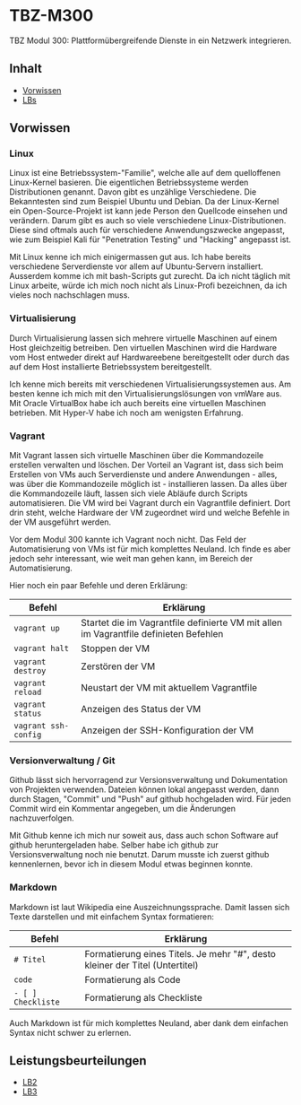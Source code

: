 # TBZ-M300
TBZ Modul 300: Plattformübergreifende Dienste in ein Netzwerk integrieren.


## Inhalt
* [Vorwissen](##Vorwissen)
* [LBs](##Leistungsbeurteilungen)


## Vorwissen

### Linux
Linux ist eine Betriebssystem-"Familie", welche alle auf dem quelloffenen Linux-Kernel basieren. Die eigentlichen Betriebssysteme werden Distributionen genannt. Davon gibt es unzählige Verschiedene. Die Bekanntesten sind zum Beispiel Ubuntu und Debian. Da der Linux-Kernel ein Open-Source-Projekt ist kann jede Person den Quellcode einsehen und verändern. Darum gibt es auch so viele verschiedene Linux-Distributionen. Diese sind oftmals auch für verschiedene Anwendungszwecke angepasst, wie zum Beispiel Kali für "Penetration Testing" und "Hacking" angepasst ist.
  
Mit Linux kenne ich mich einigermassen gut aus. Ich habe bereits verschiedene Serverdienste vor allem auf Ubuntu-Servern installiert. Ausserdem komme ich mit bash-Scripts gut zurecht. Da ich nicht täglich mit Linux arbeite, würde ich mich noch nicht als Linux-Profi bezeichnen, da ich vieles noch nachschlagen muss.

### Virtualisierung
Durch Virtualisierung lassen sich mehrere virtuelle Maschinen auf einem Host gleichzeitig betreiben. Den virtuellen Maschinen wird die Hardware vom Host entweder direkt auf Hardwareebene bereitgestellt oder durch das auf dem Host installierte Betriebssystem bereitgestellt.
  
Ich kenne mich bereits mit verschiedenen Virtualisierungssystemen aus. Am besten kenne ich mich mit den Virtualisierungslösungen von vmWare aus. Mit Oracle VirtualBox habe ich auch bereits eine virtuellen Maschinen betrieben. Mit Hyper-V habe ich noch am wenigsten Erfahrung.

### Vagrant
Mit Vagrant lassen sich virtuelle Maschinen über die Kommandozeile erstellen verwalten und löschen. Der Vorteil an Vagrant ist, dass sich beim Erstellen von VMs auch Serverdienste und andere Anwendungen - alles, was über die Kommandozeile möglich ist - installieren lassen. Da alles über die Kommandozeile läuft, lassen sich viele Abläufe durch Scripts automatisieren. Die VM wird bei Vagrant durch ein Vagrantfile definiert. Dort drin steht, welche Hardware der VM zugeordnet wird und welche Befehle in der VM ausgeführt werden.
  
Vor dem Modul 300 kannte ich Vagrant noch nicht. Das Feld der Automatisierung von VMs ist für mich komplettes Neuland. Ich finde es aber jedoch sehr interessant, wie weit man gehen kann, im Bereich der Automatisierung.

Hier noch ein paar Befehle und deren Erklärung:  

| Befehl | Erklärung |
| --- | --- |
| `vagrant up` | Startet die im Vagrantfile definierte VM mit allen im Vagrantfile definieten Befehlen |
| `vagrant halt` | Stoppen der VM |
| `vagrant destroy` | Zerstören der VM |
| `vagrant reload` | Neustart der VM mit aktuellem Vagrantfile |
| `vagrant status` | Anzeigen des Status der VM |
| `vagrant ssh-config` | Anzeigen der SSH-Konfiguration der VM |
  
### Versionverwaltung / Git
Github lässt sich hervorragend zur Versionsverwaltung und Dokumentation von Projekten verwenden. Dateien können lokal angepasst werden, dann durch Stagen, "Commit" und "Push" auf github hochgeladen wird. Für jeden Commit wird ein Kommentar angegeben, um die Änderungen nachzuverfolgen.
  
Mit Github kenne ich mich nur soweit aus, dass auch schon Software auf github heruntergeladen habe. Selber habe ich github zur Versionsverwaltung noch nie benutzt. Darum musste ich zuerst github kennenlernen, bevor ich in diesem Modul etwas beginnen konnte.

### Markdown
Markdown ist laut Wikipedia eine Auszeichnungssprache. Damit lassen sich Texte darstellen und mit einfachem Syntax formatieren:
  
| Befehl | Erklärung |
| --- | --- |
| `# Titel` | Formatierung eines Titels. Je mehr "#", desto kleiner der Titel (Untertitel) |
| ``code`` | Formatierung als Code |
| `- [ ] Checkliste` | Formatierung als Checkliste |
  
Auch Markdown ist für mich komplettes Neuland, aber dank dem einfachen Syntax nicht schwer zu erlernen.
## Leistungsbeurteilungen
* [LB2](./LB2/readme.md)
* [LB3](./LB3/readme.md)